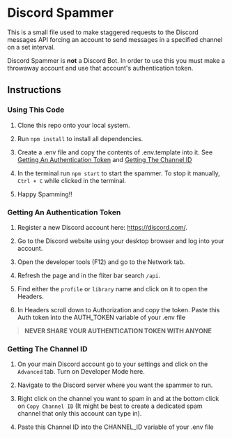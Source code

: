 # Discord Spammer

This is a small file used to make staggered requests to the Discord messages API forcing an account to send messages in a specified channel on a set interval.

Discord Spammer is **not** a Discord Bot. In order to use this you must make a throwaway account and use that account's authentication token.

## Instructions

### Using This Code

1. Clone this repo onto your local system.

2. Run `npm install` to install all dependencies.

3. Create a .env file and copy the contents of .env.template into it. See [Getting An Authentication Token](#getting-an-authentication-token) and [Getting The Channel ID](#getting-the-channel-id)

4. In the terminal run `npm start` to start the spammer. To stop it manually, `Ctrl + C` while clicked in the terminal.

5. Happy Spamming!!

### Getting An Authentication Token

1. Register a new Discord account here: <https://discord.com/>.

2. Go to the Discord website using your desktop browser and log into your account.

3. Open the developer tools (F12) and go to the Network tab.

4. Refresh the page and in the fliter bar search `/api`.

5. Find either the `profile` or `library` name and click on it to open the Headers.

6. In Headers scroll down to Authorization and copy the token. Paste this Auth token into the AUTH_TOKEN variable of your .env file

>**NEVER SHARE YOUR AUTHENTICATION TOKEN WITH ANYONE**

### Getting The Channel ID

1. On your main Discord account go to your settings and click on the `Advanced` tab. Turn on Developer Mode here.

2. Navigate to the Discord server where you want the spammer to run.

3. Right click on the channel you want to spam in and at the bottom click on `Copy Channel ID` (It might be best to create a dedicated spam channel that only this account can type in).

4. Paste this Channel ID into the CHANNEL_ID variable of your .env file
